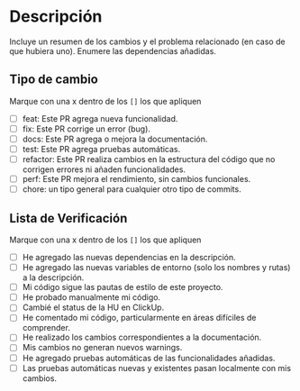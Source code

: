 # Descripción

Incluye un resumen de los cambios y el problema relacionado (en caso de que hubiera uno). Enumere las dependencias añadidas.

## Tipo de cambio

Marque con una x dentro de los `[]` los que apliquen

- [ ] feat: Este PR agrega nueva funcionalidad.
- [ ] fix: Este PR corrige un error (bug).
- [ ] docs: Este PR agrega o mejora la documentación.
- [ ] test: Este PR agrega pruebas automáticas.
- [ ] refactor: Este PR realiza cambios en la estructura del código que no corrigen errores ni añaden funcionalidades.
- [ ] perf: Este PR mejora el rendimiento, sin cambios funcionales.
- [ ] chore: un tipo general para cualquier otro tipo de commits.

## Lista de Verificación

Marque con una x dentro de los `[]` los que apliquen

- [ ] He agregado las nuevas dependencias en la descripción.
- [ ] He agregado las nuevas variables de entorno (solo los nombres y rutas) a la descripción.
- [ ] Mi código sigue las pautas de estilo de este proyecto.
- [ ] He probado manualmente mi código.
- [ ] Cambié el status de la HU en ClickUp.
- [ ] He comentado mi código, particularmente en áreas difíciles de comprender.
- [ ] He realizado los cambios correspondientes a la documentación.
- [ ] Mis cambios no generan nuevos warnings.
- [ ] He agregado pruebas automáticas de las funcionalidades añadidas.
- [ ] Las pruebas automáticas nuevas y existentes pasan localmente con mis cambios.
